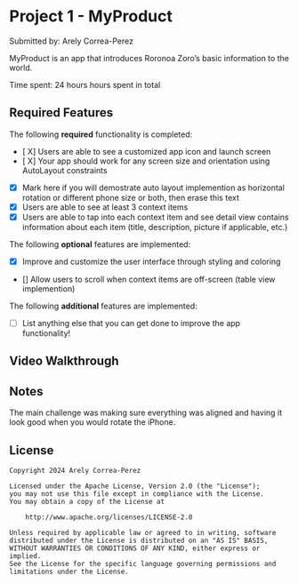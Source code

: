 # Project 1 - MyProduct

Submitted by: Arely Correa-Perez

MyProduct is an app that introduces Roronoa Zoro’s basic information to the world.

Time spent: 24 hours hours spent in total

## Required Features

The following **required** functionality is completed:

- [ X] Users are able to see a customized app icon and launch screen
- [ X] Your app should work for any screen size and orientation using AutoLayout constraints
 - [X] Mark here if you will demostrate auto layout implemention as horizontal rotation or different phone size or both, then erase this text
- [X] Users are able to see at least 3 context items
- [X] Users are able to tap into each context item and see detail view contains information about each item (title, description, picture if applicable, etc.)
 
The following **optional** features are implemented:

- [X] Improve and customize the user interface through styling and coloring
- [] Allow users to scroll when context items are off-screen (table view implemention)

The following **additional** features are implemented:

- [ ] List anything else that you can get done to improve the app functionality!

## Video Walkthrough

## Notes

The main challenge was making sure everything was aligned and having it look good when you would rotate the iPhone.

## License

    Copyright 2024 Arely Correa-Perez

    Licensed under the Apache License, Version 2.0 (the "License");
    you may not use this file except in compliance with the License.
    You may obtain a copy of the License at

        http://www.apache.org/licenses/LICENSE-2.0

    Unless required by applicable law or agreed to in writing, software
    distributed under the License is distributed on an "AS IS" BASIS,
    WITHOUT WARRANTIES OR CONDITIONS OF ANY KIND, either express or implied.
    See the License for the specific language governing permissions and
    limitations under the License.
